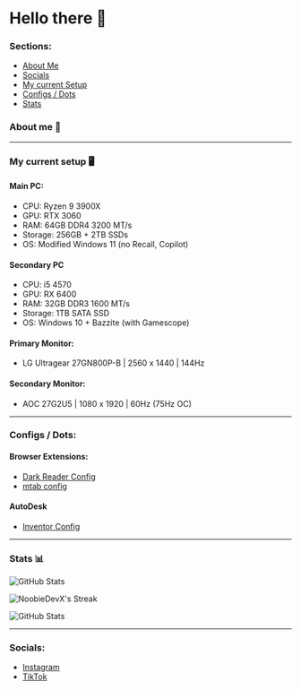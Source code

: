 # Hello there 👋

### Sections:
- [About Me](#about-me-)
- [Socials](#socials)
- [My current Setup](#my-current-setup-%EF%B8%8F)
- [Configs / Dots](#configs--dots)
- [Stats](#stats-)

### About me 👤

___
### My current setup 🖥️

#### Main PC:
- CPU: Ryzen 9 3900X
- GPU: RTX 3060
- RAM: 64GB DDR4 3200 MT/s
- Storage: 256GB + 2TB SSDs
- OS: Modified Windows 11 (no Recall, Copilot)

#### Secondary PC
- CPU: i5 4570
- GPU: RX 6400
- RAM: 32GB DDR3 1600 MT/s
- Storage: 1TB SATA SSD
- OS: Windows 10 + Bazzite (with Gamescope)

#### Primary Monitor:
- LG Ultragear 27GN800P-B | 2560 x 1440 | 144Hz
#### Secondary Monitor:
- AOC 27G2U5 | 1080 x 1920 | 60Hz (75Hz OC)
___
### Configs / Dots:

#### Browser Extensions:
- [Dark Reader Config](configs/BrowserExtensions/DarkReader)
- [mtab config](configs/BrowserExtensions/mtab)

#### AutoDesk
- [Inventor Config](configs/AutoDesk)

___
### Stats 📊

![GitHub Stats](https://github-readme-stats.vercel.app/api?username=NoobieDevX&show_icons=true&hide_border=true&count_private=true&bg_color=24273a&title_color=c6a0f6&icon_color=c6a0f6)

![NoobieDevX's Streak](https://github-readme-streak-stats.herokuapp.com/?user=NoobieDevX&theme=catppuccin-macchiato&hide_border=true)

![GitHub Stats](https://github-readme-stats.vercel.app/api/top-langs/?username=NoobieDevX&show_icons=true&hide_border=true&layout=compact&bg_color=24273a&title_color=c6a0f6&icon_color=c6a0f6)

___
### Socials: 
- [Instagram](https://www.instagram.com/_henri.161)
- [TikTok](https://www.tiktok.com/@_mcxt)
